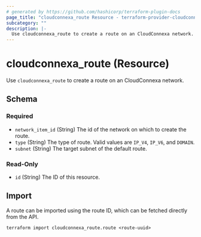 ```yaml
---
# generated by https://github.com/hashicorp/terraform-plugin-docs
page_title: "cloudconnexa_route Resource - terraform-provider-cloudconnexa"
subcategory: ""
description: |-
  Use cloudconnexa_route to create a route on an CloudConnexa network.
---
```


# cloudconnexa_route (Resource)

Use `cloudconnexa_route` to create a route on an CloudConnexa network.



<!-- schema generated by tfplugindocs -->
## Schema

### Required

- `network_item_id` (String) The id of the network on which to create the route.
- `type` (String) The type of route. Valid values are `IP_V4`, `IP_V6`, and `DOMAIN`.
- `subnet` (String) The target subnet of the default route.

### Read-Only

- `id` (String) The ID of this resource.

## Import

A route can be imported using the route ID, which can be fetched directly from the API.

```
terraform import cloudconnexa_route.route <route-uuid>
```
